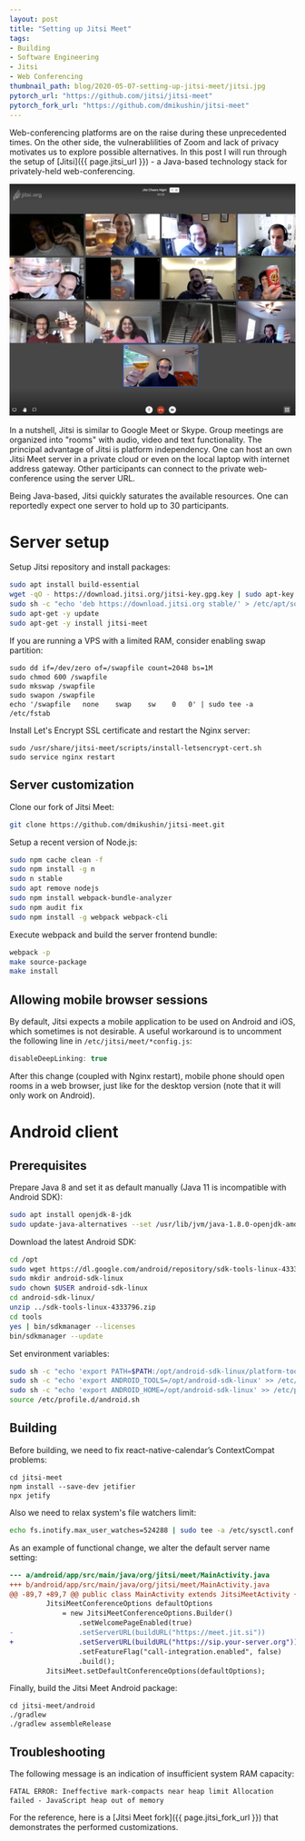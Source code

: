```yaml
---
layout: post
title: "Setting up Jitsi Meet"
tags:
- Building
- Software Engineering
- Jitsi
- Web Conferencing
thumbnail_path: blog/2020-05-07-setting-up-jitsi-meet/jitsi.jpg
pytorch_url: "https://github.com/jitsi/jitsi-meet"
pytorch_fork_url: "https://github.com/dmikushin/jitsi-meet"
---
```


Web-conferencing platforms are on the raise during these unprecedented times. On the other side, the vulnerablilities of Zoom and lack of privacy motivates us to explore possible alternatives. In this post I will run through the setup of [Jitsi]({{ page.jitsi_url }}) - a Java-based technology stack for privately-held web-conferencing.

![alt text](\assets\img\blog\2020-05-07-setting-up-jitsi-meet\jitsi_window.jpg)

In a nutshell, Jitsi is similar to Google Meet or Skype. Group meetings are organized into "rooms" with audio, video and text functionality. The principal advantage of Jitsi is platform independency. One can host an own Jitsi Meet server in a private cloud or even on the local laptop with internet address gateway. Other participants can connect to the private web-conference using the server URL.

Being Java-based, Jitsi quickly saturates the available resources. One can reportedly expect one server to hold up to 30 participants.   

# Server setup

Setup Jitsi repository and install packages:

```sh
sudo apt install build-essential
wget -qO - https://download.jitsi.org/jitsi-key.gpg.key | sudo apt-key add -
sudo sh -c "echo 'deb https://download.jitsi.org stable/' > /etc/apt/sources.list.d/jitsi-stable.list"
sudo apt-get -y update
sudo apt-get -y install jitsi-meet
```

If you are running a VPS with a limited RAM, consider enabling swap partition:

```
sudo dd if=/dev/zero of=/swapfile count=2048 bs=1M
sudo chmod 600 /swapfile
sudo mkswap /swapfile
sudo swapon /swapfile
echo '/swapfile   none    swap    sw    0   0' | sudo tee -a /etc/fstab
```

Install Let's Encrypt SSL certificate and restart the Nginx server:

```
sudo /usr/share/jitsi-meet/scripts/install-letsencrypt-cert.sh
sudo service nginx restart
```

## Server customization

Clone our fork of Jitsi Meet:

```sh
git clone https://github.com/dmikushin/jitsi-meet.git
```

Setup a recent version of Node.js:

```sh
sudo npm cache clean -f
sudo npm install -g n
sudo n stable
sudo apt remove nodejs
sudo npm install webpack-bundle-analyzer
sudo npm audit fix
sudo npm install -g webpack webpack-cli
```

Execute webpack and build the server frontend bundle:

```sh
webpack -p
make source-package
make install
```

## Allowing mobile browser sessions

By default, Jitsi expects a mobile application to be used on Android and iOS, which sometimes is not desirable. A useful workaround is to uncomment the following line in `/etc/jitsi/meet/*config.js`:

```java
disableDeepLinking: true
```

After this change (coupled with Nginx restart), mobile phone should open rooms in a web browser, just like for the desktop version (note that it will only work on Android).

# Android client

## Prerequisites

Prepare Java 8 and set it as default manually (Java 11 is incompatible with Android SDK):

```sh
sudo apt install openjdk-8-jdk
sudo update-java-alternatives --set /usr/lib/jvm/java-1.8.0-openjdk-amd64
``` 

Download the latest Android SDK:

```sh
cd /opt
sudo wget https://dl.google.com/android/repository/sdk-tools-linux-4333796.zip
sudo mkdir android-sdk-linux
sudo chown $USER android-sdk-linux
cd android-sdk-linux/
unzip ../sdk-tools-linux-4333796.zip 
cd tools
yes | bin/sdkmanager --licenses
bin/sdkmanager --update
```

Set environment variables:

```sh
sudo sh -c "echo 'export PATH=$PATH:/opt/android-sdk-linux/platform-tools' >> /etc/profile.d/android.sh"
sudo sh -c "echo 'export ANDROID_TOOLS=/opt/android-sdk-linux' >> /etc/profile.d/android.sh"
sudo sh -c "echo 'export ANDROID_HOME=/opt/android-sdk-linux' >> /etc/profile.d/android.sh"
source /etc/profile.d/android.sh
```

## Building

Before building, we need to fix react-native-calendar’s ContextCompat problems:

```
cd jitsi-meet
npm install --save-dev jetifier
npx jetify
```

Also we need to relax system's file watchers limit:

```sh
echo fs.inotify.max_user_watches=524288 | sudo tee -a /etc/sysctl.conf && sudo sysctl -p
```

As an example of functional change, we alter the default server name setting:

```diff
--- a/android/app/src/main/java/org/jitsi/meet/MainActivity.java
+++ b/android/app/src/main/java/org/jitsi/meet/MainActivity.java
@@ -89,7 +89,7 @@ public class MainActivity extends JitsiMeetActivity {
         JitsiMeetConferenceOptions defaultOptions
             = new JitsiMeetConferenceOptions.Builder()
                 .setWelcomePageEnabled(true)
-                .setServerURL(buildURL("https://meet.jit.si"))
+                .setServerURL(buildURL("https://sip.your-server.org"))
                 .setFeatureFlag("call-integration.enabled", false)
                 .build();
         JitsiMeet.setDefaultConferenceOptions(defaultOptions);
```

Finally, build the Jitsi Meet Android package:

```
cd jitsi-meet/android
./gradlew
./gradlew assembleRelease
```

## Troubleshooting

The following message is an indication of insufficient system RAM capacity:

```
FATAL ERROR: Ineffective mark-compacts near heap limit Allocation failed - JavaScript heap out of memory
```

For the reference, here is a [Jitsi Meet fork]({{ page.jitsi_fork_url }}) that demonstrates the performed customizations.

